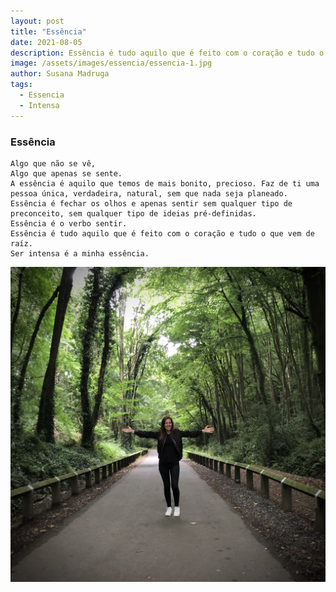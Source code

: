```yaml
---
layout: post
title: "Essência"
date: 2021-08-05
description: Essência é tudo aquilo que é feito com o coração e tudo o que vem de raíz
image: /assets/images/essencia/essencia-1.jpg
author: Susana Madruga
tags: 
  - Essencia
  - Intensa
---
```


### Essência

~~~
Algo que não se vê, 
Algo que apenas se sente.
A essência é aquilo que temos de mais bonito, precioso. Faz de ti uma pessoa única, verdadeira, natural, sem que nada seja planeado. 
Essência é fechar os olhos e apenas sentir sem qualquer tipo de preconceito, sem qualquer tipo de ideias pré-definidas. 
Essência é o verbo sentir.
Essência é tudo aquilo que é feito com o coração e tudo o que vem de raíz. 
Ser intensa é a minha essência.  
~~~

![Enchanted Forest](/assets/images/essencia/essencia-2.jpg)

